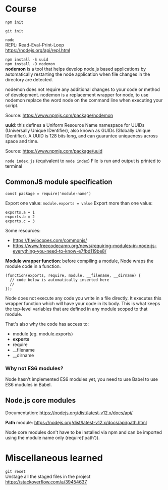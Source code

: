 # Course

`npm init`

`git init`

`node`  
REPL: Read-Eval-Print-Loop  
https://nodejs.org/api/repl.html

`npm install -S uuid`  
`npm install -D nodemon`  
**nodemon** is a tool that helps develop node.js based applications by automatically restarting the node application when file changes in the directory are detected.

nodemon does not require any additional changes to your code or method of development. nodemon is a replacement wrapper for node, to use nodemon replace the word node on the command line when executing your script.

Source: https://www.npmjs.com/package/nodemon

**uuid**: this defines a Uniform Resource Name namespace for
UUIDs (Universally Unique IDentifier), also known as GUIDs (Globally
Unique IDentifier). A UUID is 128 bits long, and can guarantee
uniqueness across space and time.

Source: https://www.npmjs.com/package/uuid

`node index.js` (equivalent to `node index`)
File is run and output is printed to terminal

## CommonJS module specification

`const package = require('module-name')`

Export one value: `module.exports = value`
Export more than one value:

```
exports.a = 1
exports.b = 2
exports.c = 3
```

Some resources:

- https://flaviocopes.com/commonjs/
- https://www.freecodecamp.org/news/requiring-modules-in-node-js-everything-you-need-to-know-e7fbd119be8/

**Module wrapper function**: before compiling a module, Node wraps the module code in a function.

```
(function(exports, require, module, __filename, __dirname) {
  // code below is automatically inserted here
  //
});
```

Node does not execute any code you write in a file directly. It executes this wrapper function which will have your code in its body. This is what keeps the top-level variables that are defined in any module scoped to that module.

That's also why the code has access to:

- module (eg. module.exports)
- **exports**
- require
- \_\_filename
- \_\_dirname

### Why not ES6 modules?

Node hasn't implemented ES6 modules yet, you need to use Babel to use ES6 modules in Babel.

## Node.js core modules

Documentation: https://nodejs.org/dist/latest-v12.x/docs/api/

**Path** module: https://nodejs.org/dist/latest-v12.x/docs/api/path.html

Node core modules don't have to be installed via npm and can be imported using the module name only (require('path')).

# Miscellaneous learned

`git reset`  
Unstage all the staged files in the project
https://stackoverflow.com/a/39454637
